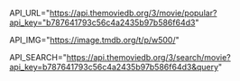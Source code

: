 API_URL="https://api.themoviedb.org/3/movie/popular?api_key="b787641793c56c4a2435b97b586f64d3"


API_IMG="https://image.tmdb.org/t/p/w500/"


API_SEARCH="https://api.themoviedb.org/3/search/movie?api_key=b787641793c56c4a2435b97b586f64d3&query"